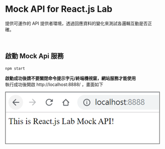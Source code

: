 # Mock API for React.js Lab #
提供可運作的 API 提供者環境，透過回應資料的變化來測試各邏輯互動是否正確。

&nbsp;
## 啟動 Mock Api 服務 ##

```
npm start
```
**啟動成功後請不要關閉命令提示字元/終端機視窗，網站服務才能使用**  
執行成功後開啟 http://localhost:8888/ ，畫面如下

![mock api首頁](assets/img/mock.png )   





